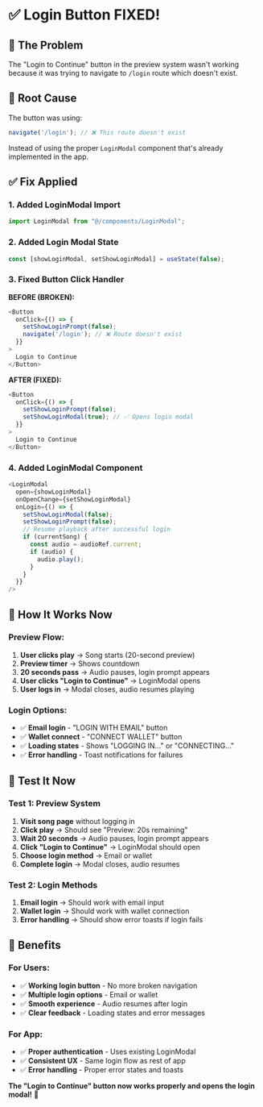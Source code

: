 # ✅ Login Button FIXED!

## 🚨 **The Problem**
The "Login to Continue" button in the preview system wasn't working because it was trying to navigate to `/login` route which doesn't exist.

## 🔧 **Root Cause**
The button was using:
```typescript
navigate('/login'); // ❌ This route doesn't exist
```

Instead of using the proper `LoginModal` component that's already implemented in the app.

## ✅ **Fix Applied**

### **1. Added LoginModal Import**
```typescript
import LoginModal from "@/components/LoginModal";
```

### **2. Added Login Modal State**
```typescript
const [showLoginModal, setShowLoginModal] = useState(false);
```

### **3. Fixed Button Click Handler**
**BEFORE (BROKEN):**
```typescript
<Button 
  onClick={() => {
    setShowLoginPrompt(false);
    navigate('/login'); // ❌ Route doesn't exist
  }}
>
  Login to Continue
</Button>
```

**AFTER (FIXED):**
```typescript
<Button 
  onClick={() => {
    setShowLoginPrompt(false);
    setShowLoginModal(true); // ✅ Opens login modal
  }}
>
  Login to Continue
</Button>
```

### **4. Added LoginModal Component**
```typescript
<LoginModal
  open={showLoginModal}
  onOpenChange={setShowLoginModal}
  onLogin={() => {
    setShowLoginModal(false);
    setShowLoginPrompt(false);
    // Resume playback after successful login
    if (currentSong) {
      const audio = audioRef.current;
      if (audio) {
        audio.play();
      }
    }
  }}
/>
```

## 🎯 **How It Works Now**

### **Preview Flow:**
1. **User clicks play** → Song starts (20-second preview)
2. **Preview timer** → Shows countdown
3. **20 seconds pass** → Audio pauses, login prompt appears
4. **User clicks "Login to Continue"** → LoginModal opens
5. **User logs in** → Modal closes, audio resumes playing

### **Login Options:**
- ✅ **Email login** - "LOGIN WITH EMAIL" button
- ✅ **Wallet connect** - "CONNECT WALLET" button
- ✅ **Loading states** - Shows "LOGGING IN..." or "CONNECTING..."
- ✅ **Error handling** - Toast notifications for failures

## 🧪 **Test It Now**

### **Test 1: Preview System**
1. **Visit song page** without logging in
2. **Click play** → Should see "Preview: 20s remaining"
3. **Wait 20 seconds** → Audio pauses, login prompt appears
4. **Click "Login to Continue"** → LoginModal should open
5. **Choose login method** → Email or wallet
6. **Complete login** → Modal closes, audio resumes

### **Test 2: Login Methods**
1. **Email login** → Should work with email input
2. **Wallet login** → Should work with wallet connection
3. **Error handling** → Should show error toasts if login fails

## 🚀 **Benefits**

### **For Users:**
- ✅ **Working login button** - No more broken navigation
- ✅ **Multiple login options** - Email or wallet
- ✅ **Smooth experience** - Audio resumes after login
- ✅ **Clear feedback** - Loading states and error messages

### **For App:**
- ✅ **Proper authentication** - Uses existing LoginModal
- ✅ **Consistent UX** - Same login flow as rest of app
- ✅ **Error handling** - Proper error states and toasts

**The "Login to Continue" button now works properly and opens the login modal!** 🎉
